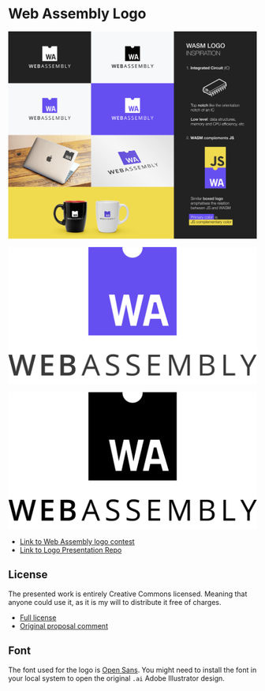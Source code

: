 # Web Assembly Logo
![Web Assembly Logo presentation - Carlos Baraza](./dist/presentation.png)

![Web Assembly Logo (WASM) - Carlos Baraza](./dist/logo/web-assembly-logo.png)

![Web Assembly Logo (WASM) - Carlos Baraza](./dist/logo/web-assembly-logo-black.png)

* [Link to Web Assembly logo contest](https://github.com/WebAssembly/design/issues/980#issuecomment-278086797)
* [Link to Logo Presentation Repo](https://github.com/carlosbaraza/web-assembly-logo-presentation)

## License
The presented work is entirely Creative Commons licensed. Meaning that anyone could use it, as it is my will to distribute it free of charges.

* [Full license](./LICENSE)
* [Original proposal comment](https://github.com/WebAssembly/design/issues/112#issuecomment-258674675)

## Font
The font used for the logo is [Open Sans](https://fonts.google.com/specimen/Open+Sans). You might need to install the font in your local system to open the original `.ai` Adobe Illustrator design.
